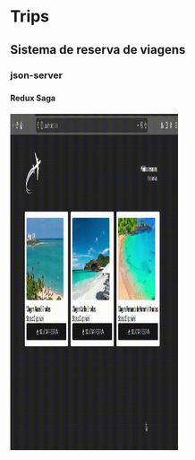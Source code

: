 <h1> Trips </h1>
<h2> Sistema de reserva de viagens </h2>
<h3> json-server <h3>
<h4> Redux Saga <h4>

<img src="https://github.com/marcelorafael/Trips/blob/master/trips.gif" width="300" height="600" />
